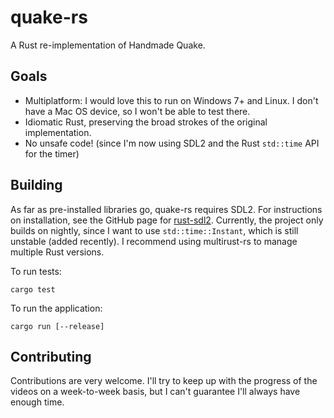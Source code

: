 # quake-rs
A Rust re-implementation of Handmade Quake. 

## Goals
* Multiplatform: I would love this to run on Windows 7+ and Linux. I don't have a Mac OS device, so I won't be able to test there.
* Idiomatic Rust, preserving the broad strokes of the original implementation. 
* No unsafe code! (since I'm now using SDL2 and the Rust `std::time` API for the timer)

## Building
As far as pre-installed libraries go, quake-rs requires SDL2. For instructions on installation, see the GitHub page 
for [rust-sdl2](https://github.com/AngryLawyer/rust-sdl2). Currently, the project only builds on nightly, since I want to
use `std::time::Instant`, which is still unstable (added recently). I recommend using multirust-rs to manage multiple Rust versions.

To run tests:
```
cargo test
```

To run the application:
```
cargo run [--release]
```

## Contributing
Contributions are very welcome. I'll try to keep up with the progress of the videos on a week-to-week basis, but I can't guarantee
I'll always have enough time. 
